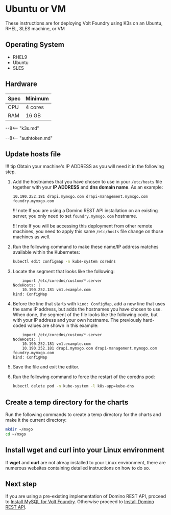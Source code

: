 # Ubuntu or VM

These instructions are for deploying Volt Foundry using K3s on an Ubuntu, RHEL, SLES machine, or VM

## Operating System

- RHEL9
- Ubuntu
- SLES

## Hardware

| Spec | Minimum |
| ---- | ------- |
| CPU | 4 cores |
| RAM | 16 GB |

--8<-- "k3s.md"

--8<-- "authtoken.md"

## Update hosts file

!!! tip
    Obtain your machine's IP ADDRESS as you will need it in the following step.

1. Add the hostnames that you have chosen to use in your `/etc/hosts` file together with your **IP ADDRESS** and **dns domain name**. As an example:

    ```
    10.190.252.181 drapi.mymxgo.com drapi-management.mymxgo.com foundry.mymxgo.com
    ```

    !!! note
        If you are using a Domino REST API installation on an existing server, you only need to set `foundry.mymxgo.com` hostname.
        
    !!! note
        If you will be accessing this deployment from other remote machines, you need to apply this same `/etc/hosts` file change on those machines as well.

1. Run the following command to make these name/IP address matches available within the Kubernetes:

    ``` bash
    kubectl edit configmap -n kube-system coredns
    ```

1. Locate the segment that looks like the following:

    ``` { .yaml .no-copy }
        import /etc/coredns/custom/*.server
    NodeHosts: |
        10.190.252.181 vm1.example.com
    kind: ConfigMap
    ```

1. Before the line that starts with `kind: ConfigMap`, add a new line that uses the same IP address, but adds the hostnames you have chosen to use. When done, the segment of the file looks like the following code, but with your IP address and your own hostname. The previously hard-coded values are shown in this example:

    ```{ .yaml .no-copy }
        import /etc/coredns/custom/*.server
    NodeHosts: |
        10.190.252.181 vm1.example.com
        10.190.252.181 drapi.mymxgo.com drapi-management.mymxgo.com foundry.mymxgo.com
    kind: ConfigMap
    ```

1. Save the file and exit the editor.
1. Run the following command to force the restart of the coredns pod:

    ``` bash
    kubectl delete pod -n kube-system -l k8s-app=kube-dns
    ```

## Create a temp directory for the charts

Run the following commands to create a temp directory for the charts and make it the current directory:

``` bash
mkdir ~/mxgo
cd ~/mxgo
```

## Install wget and curl into your Linux environment

If **wget** and **curl** are not alreay installed to your Linux environment, there are numerous websites containing detailed instructions on how to do so.

## Next step

If you are using a pre-existing implementation of Domino REST API, proceed to [Install MySQL for Volt Foundry](../installmysqlfoundry.md). Otherwise proceed to [Install Domino REST API](../downloadhelmchart.md).